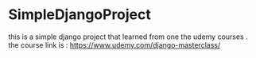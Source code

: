 # SimpleDjangoProject

this is a simple django project that learned from one the udemy courses .             
the course link is : https://www.udemy.com/django-masterclass/
